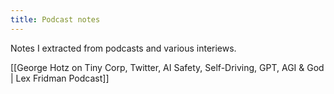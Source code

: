 ```yaml
---
title: Podcast notes
---
```


Notes I extracted from podcasts and various interiews. 


[[George Hotz on Tiny Corp, Twitter, AI Safety, Self-Driving, GPT, AGI & God | Lex Fridman Podcast]]
